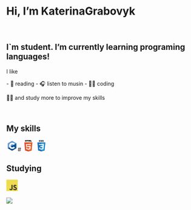 <h1>Hi, I’m KaterinaGrabovyk</h1>
<br>
<h2>I`m student. I’m currently learning programing languages!</h2>
<p>I like</p>
- 📖 reading
- 🎧 listen to musin
- 👩‍💻 coding
<p>👩‍🎓 and study more to improve my skills</p>
<br>
<h2>My skills</h2>
<p><img src="https://raw.githubusercontent.com/github/explore/f3e22f0dca2be955676bc70d6214b95b13354ee8/topics/c/c.png?size=48" width="30px"># <img src="https://raw.githubusercontent.com/github/explore/80688e429a7d4ef2fca1e82350fe8e3517d3494d/topics/html/html.png?size=48" width="30px"> <img src="https://raw.githubusercontent.com/github/explore/80688e429a7d4ef2fca1e82350fe8e3517d3494d/topics/css/css.png?size=48" width="30px"></p>
<h2>Studying</h2>
 <p><img src="https://raw.githubusercontent.com/github/explore/80688e429a7d4ef2fca1e82350fe8e3517d3494d/topics/javascript/javascript.png?"size=48" width="30px"></p>
 <p><img src="[https://raw.githubusercontent.com/github/explore/80688e429a7d4ef2fca1e82350fe8e3517d3494d/topics/javascript/javascript.png?](https://raw.githubusercontent.com/github/explore/80688e429a7d4ef2fca1e82350fe8e3517d3494d/topics/python/python.png?size=48)"size=48" width="30px"></p>
<!---
KaterinaGrabovyk/KaterinaGrabovyk is a ✨ special ✨ repository because its `README.md` (this file) appears on your GitHub profile.
You can click the Preview link to take a look at your changes.
--->
